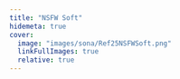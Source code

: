 ```yaml
---
title: "NSFW Soft"
hidemeta: true
cover:
  image: "images/sona/Ref25NSFWSoft.png"
  linkFullImages: true
  relative: true
---
```


